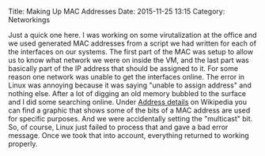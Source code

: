 Title: Making Up MAC Addresses
Date: 2015-11-25 13:15
Category: Networkings

Just a quick one here. I was working on some virutalization at the office and we used generated MAC addresses from a script we had written for each of the interfaces on our systems. The first part of the MAC was setup to allow us to know what network we were on inside the VM, and the last part was basically part of the IP address that should be assigned to it. For some reason one network was unable to get the interfaces online. The error in Linux was annoying because it was saying "unable to assign address" and nothing else. After a lot of digging an old memory bubbled to the surface and I did some searching online. Under [Address details](https://en.wikipedia.org/wiki/MAC_address#Address_details) on Wikipedia you can find a graphic that shows some of the bits of a MAC address are used for specific purposes. And we were accidentally setting the "multicast" bit. So, of course, Linux just failed to process that and gave a bad error message.
Once we took that into account, everything returned to working properly.
